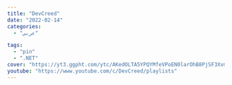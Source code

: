 ```yaml
---
title: "DevCreed"
date: "2022-02-14"
categories:
  - "عربي"

tags:
  - "pin"
  - ".NET"
cover: "https://yt3.ggpht.com/ytc/AKedOLTA5YPQYMfeVPoEN0larOhB8PjSF3XvmsOyXDoF=s88-c-k-c0x00ffffff-no-rj"
youtube: "https://www.youtube.com/c/DevCreed/playlists"
---
```

